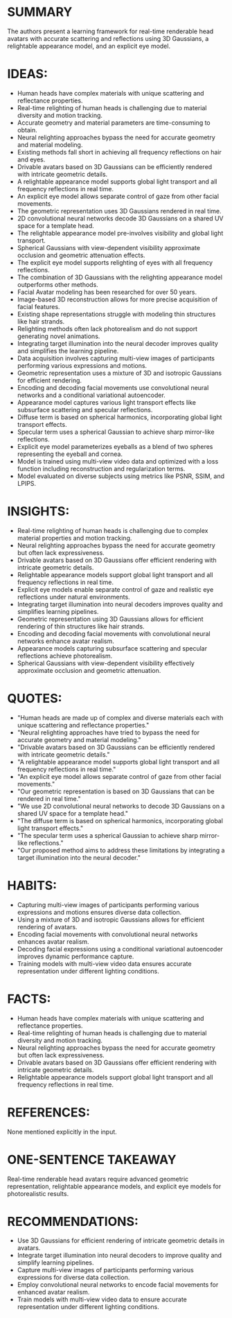 # SUMMARY

The authors present a learning framework for real-time renderable head avatars with accurate scattering and reflections using 3D Gaussians, a relightable appearance model, and an explicit eye model.

# IDEAS:

- Human heads have complex materials with unique scattering and reflectance properties.
- Real-time relighting of human heads is challenging due to material diversity and motion tracking.
- Accurate geometry and material parameters are time-consuming to obtain.
- Neural relighting approaches bypass the need for accurate geometry and material modeling.
- Existing methods fall short in achieving all frequency reflections on hair and eyes.
- Drivable avatars based on 3D Gaussians can be efficiently rendered with intricate geometric details.
- A relightable appearance model supports global light transport and all frequency reflections in real time.
- An explicit eye model allows separate control of gaze from other facial movements.
- The geometric representation uses 3D Gaussians rendered in real time.
- 2D convolutional neural networks decode 3D Gaussians on a shared UV space for a template head.
- The relightable appearance model pre-involves visibility and global light transport.
- Spherical Gaussians with view-dependent visibility approximate occlusion and geometric attenuation effects.
- The explicit eye model supports relighting of eyes with all frequency reflections.
- The combination of 3D Gaussians with the relighting appearance model outperforms other methods.
- Facial Avatar modeling has been researched for over 50 years.
- Image-based 3D reconstruction allows for more precise acquisition of facial features.
- Existing shape representations struggle with modeling thin structures like hair strands.
- Relighting methods often lack photorealism and do not support generating novel animations.
- Integrating target illumination into the neural decoder improves quality and simplifies the learning pipeline.
- Data acquisition involves capturing multi-view images of participants performing various expressions and motions.
- Geometric representation uses a mixture of 3D and isotropic Gaussians for efficient rendering.
- Encoding and decoding facial movements use convolutional neural networks and a conditional variational autoencoder.
- Appearance model captures various light transport effects like subsurface scattering and specular reflections.
- Diffuse term is based on spherical harmonics, incorporating global light transport effects.
- Specular term uses a spherical Gaussian to achieve sharp mirror-like reflections.
- Explicit eye model parameterizes eyeballs as a blend of two spheres representing the eyeball and cornea.
- Model is trained using multi-view video data and optimized with a loss function including reconstruction and regularization terms.
- Model evaluated on diverse subjects using metrics like PSNR, SSIM, and LPIPS.

# INSIGHTS:

- Real-time relighting of human heads is challenging due to complex material properties and motion tracking.
- Neural relighting approaches bypass the need for accurate geometry but often lack expressiveness.
- Drivable avatars based on 3D Gaussians offer efficient rendering with intricate geometric details.
- Relightable appearance models support global light transport and all frequency reflections in real time.
- Explicit eye models enable separate control of gaze and realistic eye reflections under natural environments.
- Integrating target illumination into neural decoders improves quality and simplifies learning pipelines.
- Geometric representation using 3D Gaussians allows for efficient rendering of thin structures like hair strands.
- Encoding and decoding facial movements with convolutional neural networks enhance avatar realism.
- Appearance models capturing subsurface scattering and specular reflections achieve photorealism.
- Spherical Gaussians with view-dependent visibility effectively approximate occlusion and geometric attenuation.

# QUOTES:

- "Human heads are made up of complex and diverse materials each with unique scattering and reflectance properties."
- "Neural relighting approaches have tried to bypass the need for accurate geometry and material modeling."
- "Drivable avatars based on 3D Gaussians can be efficiently rendered with intricate geometric details."
- "A relightable appearance model supports global light transport and all frequency reflections in real time."
- "An explicit eye model allows separate control of gaze from other facial movements."
- "Our geometric representation is based on 3D Gaussians that can be rendered in real time."
- "We use 2D convolutional neural networks to decode 3D Gaussians on a shared UV space for a template head."
- "The diffuse term is based on spherical harmonics, incorporating global light transport effects."
- "The specular term uses a spherical Gaussian to achieve sharp mirror-like reflections."
- "Our proposed method aims to address these limitations by integrating a target illumination into the neural decoder."

# HABITS:

- Capturing multi-view images of participants performing various expressions and motions ensures diverse data collection.
- Using a mixture of 3D and isotropic Gaussians allows for efficient rendering of avatars.
- Encoding facial movements with convolutional neural networks enhances avatar realism.
- Decoding facial expressions using a conditional variational autoencoder improves dynamic performance capture.
- Training models with multi-view video data ensures accurate representation under different lighting conditions.

# FACTS:

- Human heads have complex materials with unique scattering and reflectance properties.
- Real-time relighting of human heads is challenging due to material diversity and motion tracking.
- Neural relighting approaches bypass the need for accurate geometry but often lack expressiveness.
- Drivable avatars based on 3D Gaussians offer efficient rendering with intricate geometric details.
- Relightable appearance models support global light transport and all frequency reflections in real time.

# REFERENCES:

None mentioned explicitly in the input.

# ONE-SENTENCE TAKEAWAY

Real-time renderable head avatars require advanced geometric representation, relightable appearance models, and explicit eye models for photorealistic results.

# RECOMMENDATIONS:

- Use 3D Gaussians for efficient rendering of intricate geometric details in avatars.
- Integrate target illumination into neural decoders to improve quality and simplify learning pipelines.
- Capture multi-view images of participants performing various expressions for diverse data collection.
- Employ convolutional neural networks to encode facial movements for enhanced avatar realism.
- Train models with multi-view video data to ensure accurate representation under different lighting conditions.